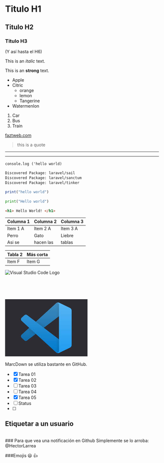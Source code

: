 # Titulo H1
## Titulo H2
### Titulo H3
(Y así hasta el H6)

<!--Los comentarios se hacen igual que en HTML  -->
<!--ITALICA  -->
This is an *italic* text.
<!--BOLD -->
This is an **strong** text. 

<!--Lista desordenada-->
* Apple
* Citric
  <!--Sub Items-->
    * orange
    * lemon
    * Tangerine
* Watermenlon

<!--Lista Ordenada-->
1. Car
2. Bus
3. Train

<!--ENLACE-->
[faztweb.com](https://www.faztweb.com)

> this is a quote
---
___

<!--Bloques de codigo entre tildes-->
`console.log ('hello world)`

<!--Bloques de codigo entre 3 tildes-->
```
Discovered Package: laravel/sail
Discovered Package: laravel/sanctum
Discovered Package: laravel/tinker
```
<!--Bloques de codigo Javascript-->
```javascript
print("hello world")
```
<!--Bloques de codigo Python -->
```python
print("Hello world")
```

<!--Bloques de codigo html-->
```html
<h1> Hello World! </h1>
```
<!--TABLAS-->

| Columna 1 | Columna 2 | Columna 3 |
|-----------|----------|-----------|
| Item 1 A  | Item 2 A  | Item 3 A  |
| Perro     | Gato      | Liebre    |
| Asi se    | hacen las | tablas    |


|  Tabla 2  | Más corta |
|-----------|-----------|
| Item F    | Item G    |

<!--Cómo generar una imagen-->

![Visual Studio Code Logo](https://upload.wikimedia.org/wikipedia/commons/thumb/9/9a/Visual_Studio_Code_1.35_icon.svg/2048px-Visual_Studio_Code_1.35_icon.svg.png "VS Code logo")

<br>
<br>
<br>

![Visual Studio Code Black logo](vscode.jfif "Vs Code logo")

MarcDown se utiliza bastante en GitHub. 
<!--GitHUbe Markdowns; Esto no se va a ver en VS CODE pero sí en Git Hub -->
* [x] Tarea 01
* [x] Tarea 02
* [ ] Tarea 03
* [ ] Tarea 04
* [x] Tarea 05
* [ ] Status
* [ ] 
<!--Como etiquetar a un usuario en GitHub para que vea la notificación -->
## Etiquetar a un usuario 
<br>
### Para que vea una notificación en Github
Simplemente se lo arroba: 
@HectorLarrea

###Emojis
:smiley:   :+1:

